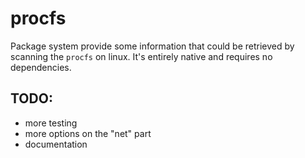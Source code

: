 # procfs

Package system provide some information that could be retrieved by scanning the `procfs` on linux. It's entirely native and requires no dependencies.

## TODO:
* more testing
* more options on the "net" part
* documentation

